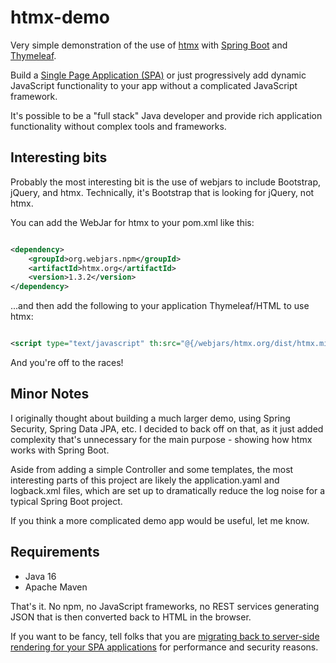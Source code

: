# htmx-demo

Very simple demonstration of the use of [htmx](https://htmx.org)
with [Spring Boot](https://spring.io/projects/spring-boot)
and [Thymeleaf](https://www.thymeleaf.org).

Build a [Single Page Application (SPA)](https://en.wikipedia.org/wiki/Single-page_application) or just progressively add
dynamic JavaScript functionality to your app without a complicated JavaScript framework.

It's possible to be a "full stack" Java developer and provide rich application functionality without complex tools and
frameworks.

## Interesting bits

Probably the most interesting bit is the use of webjars to include Bootstrap, jQuery, and htmx. Technically, it's
Bootstrap that is looking for jQuery, not htmx.

You can add the WebJar for htmx to your pom.xml like this:

```xml

<dependency>
    <groupId>org.webjars.npm</groupId>
    <artifactId>htmx.org</artifactId>
    <version>1.3.2</version>
</dependency>
```

...and then add the following to your application Thymeleaf/HTML to use htmx:

```xml

<script type="text/javascript" th:src="@{/webjars/htmx.org/dist/htmx.min.js}"></script>
```

And you're off to the races!

## Minor Notes

I originally thought about building a much larger demo, using Spring Security, Spring Data JPA, etc. I decided to back
off on that, as it just added complexity that's unnecessary for the main purpose - showing how htmx works with Spring
Boot.

Aside from adding a simple Controller and some templates, the most interesting parts of this project are likely the
application.yaml and logback.xml files, which are set up to dramatically reduce the log noise for a typical Spring Boot
project.

If you think a more complicated demo app would be useful, let me know.

## Requirements

- Java 16
- Apache Maven

That's it. No npm, no JavaScript frameworks, no REST services generating JSON that is then converted back to HTML in the
browser.

If you want to be fancy, tell folks that you
are [migrating back to server-side rendering for your SPA applications](https://blog.asayer.io/server-side-rendering-ssr-with-react)
for performance and security reasons.
